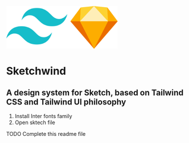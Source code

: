 <img src="/assets/images/sketchwind-logo.png" width="300px" />

# Sketchwind

## A design system for Sketch, based on Tailwind CSS and Tailwind UI philosophy


1. Install Inter fonts family
2. Open sktech file

TODO Complete this readme file
